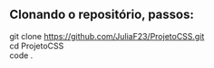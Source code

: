 ## Clonando o repositório, passos:

git clone https://github.com/JuliaF23/ProjetoCSS.git <br>
cd ProjetoCSS <br>
code . <br>
